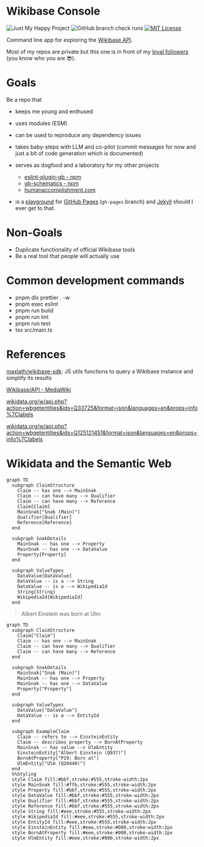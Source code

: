 # Wikibase Console

![Just My Happy Project](https://img.shields.io/badge/Just%20My-Happy%20Project-a020f0)
![GitHub branch check runs](https://img.shields.io/github/check-runs/GaryB432/wikibase-console/master)
[![MIT License](https://img.shields.io/badge/License-MIT-green.svg)](https://choosealicense.com/licenses/mit/)

Command line app for exploring the [Wikibase API](https://www.mediawiki.org/wiki/Wikibase/API).

Most of my repos are private but this one is in front of my [loyal followers](https://github.com/GaryB432?tab=followers) (you know who you are 😎).

# Goals

Be a repo that

- keeps me young and enthused
- uses modules (ESM)
- can be used to reproduce any dependency issues
- takes baby-steps with LLM and co-pilot (commit messages for now and just a bit of code generation which is documented)
- serves as dogfood and a laboratory for my other projects

  - [eslint-plugin-gb - npm](https://www.npmjs.com/package/eslint-plugin-gb)
  - [gb-schematics - npm](https://www.npmjs.com/package/gb-schematics)
  - [humanaccomplishment.com](https://www.humanaccomplishment.com)

- is a [playground](https://garyb432.github.io/wikibase-console/) for [GitHub Pages](https://pages.github.com/) (`gh-pages` branch) and [Jekyll](https://jekyllrb.com/) should I ever get to that.

# Non-Goals

- Duplicate functionality of official Wikibase tools
- Be a real tool that people will actually use

# Common development commands

- pnpm dlx prettier . -w
- pnpm exec eslint
- pnpm run build
- pnpm run lint
- pnpm run test
- tsx src/main.ts

# References

[maxlath/wikibase-sdk](https://github.com/maxlath/wikibase-sdk): JS utils functions to query a Wikibase instance and simplify its results

[Wikibase/API - MediaWiki](https://www.mediawiki.org/wiki/Wikibase/API)

[wikidata.org/w/api.php?action=wbgetentities&ids=Q33725&format=json&languages=en&props=info%7Clabels](https://www.wikidata.org/w/api.php?action=wbgetentities&ids=Q33725&format=json&languages=en&props=info%7Clabels)

[wikidata.org/w/api.php?action=wbgetentities&ids=Q125121451&format=json&languages=en&props=info%7Clabels](https://www.wikidata.org/w/api.php?action=wbgetentities&ids=Q125121451&format=json&languages=en&props=info%7Clabels)

# Wikidata and the Semantic Web

```mermaid
graph TD
  subgraph ClaimStructure
    Claim -- has one --> MainSnak
    Claim -- can have many --> Qualifier
    Claim -- can have many --> Reference
    Claim[Claim]
    MainSnak["Snak (Main)"]
    Qualifier[Qualifier]
    Reference[Reference]
  end

  subgraph SnakDetails
    MainSnak -- has one --> Property
    MainSnak -- has one --> DataValue
    Property[Property]
  end

  subgraph ValueTypes
    DataValue[DataValue]
    DataValue -- is a --> String
    DataValue -- is a --> WikipediaId
    String[String]
    WikipediaId[WikipediaId]
  end

```

> Albert Einstein was born at Ulm

```mermaid
graph TD
  subgraph ClaimStructure
    Claim["Claim"]
    Claim -- has one --> MainSnak
    Claim -- can have many --> Qualifier
    Claim -- can have many --> Reference
  end

  subgraph SnakDetails
    MainSnak["Snak (Main)"]
    MainSnak -- has one --> Property
    MainSnak -- has one --> DataValue
    Property["Property"]
  end

  subgraph ValueTypes
    DataValue["DataValue"]
    DataValue -- is a --> EntityId
  end

  subgraph ExampleClaim
    Claim -- refers to --> EinsteinEntity
    Claim -- describes property --> BornAtProperty
    MainSnak -- has value --> UlmEntity
    EinsteinEntity["Albert Einstein (Q937)"]
    BornAtProperty["P19: Born at"]
    UlmEntity["Ulm (Q20440)"]
  end
  %%Styling
  style Claim fill:#bbf,stroke:#555,stroke-width:2px
  style MainSnak fill:#ffb,stroke:#555,stroke-width:2px
  style Property fill:#bbf,stroke:#555,stroke-width:2px
  style DataValue fill:#bbf,stroke:#555,stroke-width:2px
  style Qualifier fill:#bbf,stroke:#555,stroke-width:2px
  style Reference fill:#bbf,stroke:#555,stroke-width:2px
  style String fill:#eee,stroke:#555,stroke-width:2px
  style WikipediaId fill:#eee,stroke:#555,stroke-width:2px
  style EntityId fill:#eee,stroke:#555,stroke-width:2px
  style EinsteinEntity fill:#eee,stroke:#000,stroke-width:2px
  style BornAtProperty fill:#eee,stroke:#000,stroke-width:2px
  style UlmEntity fill:#eee,stroke:#000,stroke-width:2px

```
